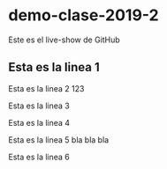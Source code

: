 # demo-clase-2019-2
Este es el live-show de GitHub

Esta es la linea 1
------------------
Esta es la linea 2
123

Esta es la linea 3

Esta es la linea 4

Esta es la linea 5
bla bla bla

Esta es la linea 6
